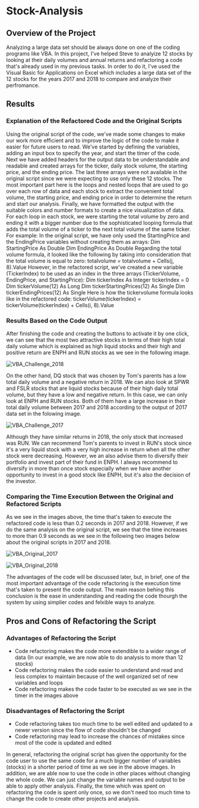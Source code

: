 # Stock-Analysis

## Overview of the Project
Analyzing a large data set should be always done on one of the coding programs like VBA. In this project, I've helped Steve to analyize 12 stocks by looking at their daily volumes and annual returns and refactoring a code that's already used in my previous tasks. In order to do it, I've used the Visual Basic for Applications on Excel which includes a large data set of the 12 stocks for the years 2017 and 2018 to compare and analyze their perfromance.

## Results
### Explanation of the Refactored Code and the Original Scripts
  Using the original script of the code, we've made some changes to make our work more efficient and to improve the logic of the code to make it easier for future users to read. We've started by defining the variables, adding an input box to specify the year, and start the timer of the code. Next we have added headers for the output data to be understandable and readable and created arrays for the ticker, daily stock volume, the starting price, and the ending price. The last three arrays were not available in the original script since we were expecting to use only these 12 stocks. The most important part here is the loops and nested loops that are used to go over each row of data and each stock to extract the convenient total volume, the starting price, and ending price in order to determine the return and start our analysis. Finally, we have formatted the output with the suitable colors and number formats to create a nice visualization of data. For each loop in each stock, we were starting the total volume by zero and ending it with a bigger number due to the sophisticated looping formula that adds the total volume of a ticker to the next total volume of the same ticker. 
   For example:
  In the original script, we have only used the StartingPrice and the EndingPrice variables without creating them as arrays:
      Dim StartingPrice As Double
      Dim EndingPrice As Double
    Regarding the total volume formula, it looked like the following by taking into consideration that the total volume is equal to zero:
      totalvolume = totalvolume + Cells(j, 8).Value
  However, in the refactored script, we've created a new variable (TickerIndex) to be used as an index in the three arrays (TickerVolume, EndingPrice, and StartingPrice):
      Dim tickerIndex As Integer
        tickerIndex = 0
      Dim tickerVolume(12) As Long
      Dim tickerStartingPrices(12) As Single
      Dim tickerEndingPrices(12) As Single
    Here is how the tickervolume formula looks like in the refactored code:
      tickerVolume(tickerIndex) = tickerVolume(tickerIndex) + Cells(i, 8).Value
        
### Results Based on the Code Output
  After finishing the code and creating the buttons to activate it by one click, we can see that the most two attractive stocks in terms of their high total daily volume which is explained as high liquid stocks and their high and positive return are ENPH and RUN stocks as we see in the following image. 

![VBA_Challenge_2018](https://user-images.githubusercontent.com/80184581/117552835-d5a68e00-b01b-11eb-99ae-21929900614d.PNG)

  On the other hand, DQ stock that was chosen by Tom's parents has a low total daily volume and a negative return in 2018. We can also look at SPWR and FSLR stocks that are liquid stocks because of their high daily total volume, but they have a low and negative return. In this case, we can only look at ENPH and RUN stocks. Both of them have a large increase in their total daily volume between 2017 and 2018 according to the output of 2017 data set in the folowing image. 

![VBA_Challenge_2017](https://user-images.githubusercontent.com/80184581/117552840-ddfec900-b01b-11eb-8ade-e82870fd3e0f.PNG)

  Although they have similar returns in 2018, the only stock that increased was RUN. We can recommend Tom's parents to invest in RUN's stock since it's a very liquid stock with a very high increase in return when all the other stock were decreasing. However, we an also advise them to diversify their portfolio and invest part of their fund in ENPH. I always recommend to diversify in more than once stock especially when we have another opportunity to invest in a good stock like ENPH, but it's also the decision of the investor. 
### Comparing the Time Execution Between the Original and Refactored Scripts
  As we see in the images above, the time that's taken to execute the refactored code is less than 0.2 seconds in 2017 and 2018. However, if we do the same analysis on the original script, we see that the time increases to more than 0.9 seconds as we see in the following two images below about the original scripts in 2017 and 2018. 

![VBA_Original_2017](https://user-images.githubusercontent.com/80184581/117553309-d2f96800-b01e-11eb-9f10-a5f0e9eab5f9.PNG)

![VBA_Original_2018](https://user-images.githubusercontent.com/80184581/117553311-d68cef00-b01e-11eb-8168-b39f775b457b.PNG)

  The advantages of the code will be discussed later, but, in brief, one of the most important advantage of the code refactoring is the execution time that's taken to present the code output. The main reason behing this conclusion is the ease in understanding and reading the code thourgh the system by using simplier codes and felxible ways to analyze. 

## Pros and Cons of Refactoring the Script
### Advantages of Refactoring the Script
   - Code refactoring makes the code more extendible to a wider range of data (In our example, we are now able to do analysis to more than 12 stocks)
   - Code refactoring makes the code easier to understand and read and less complex to maintain because of the well organized set of new variables and loops
   - Code refactoring makes the code faster to be executed as we see in the timer in the images above
### Disadvantages of Refactoring the Script
   - Code refactoring takes too much time to be well edited and updated to a newer version since the flow of code shouldn't be changed
   - Code refactoring may lead to increase the chances of mistakes since most of the code is updated and edited  

  In general, refactoring the original script has given the opportunity for the code user to use the same code for a much bigger number of variables (stocks) in a shorter period of time as we see in the above images. In addition, we are able now to use the code in other places without changing the whole code. We can just change the variable names and output to be able to apply other analysis. Finally, the time which was spent on refactoring the code is spent only once, so we don't need too much time to change the code to create other projects and analysis. 
